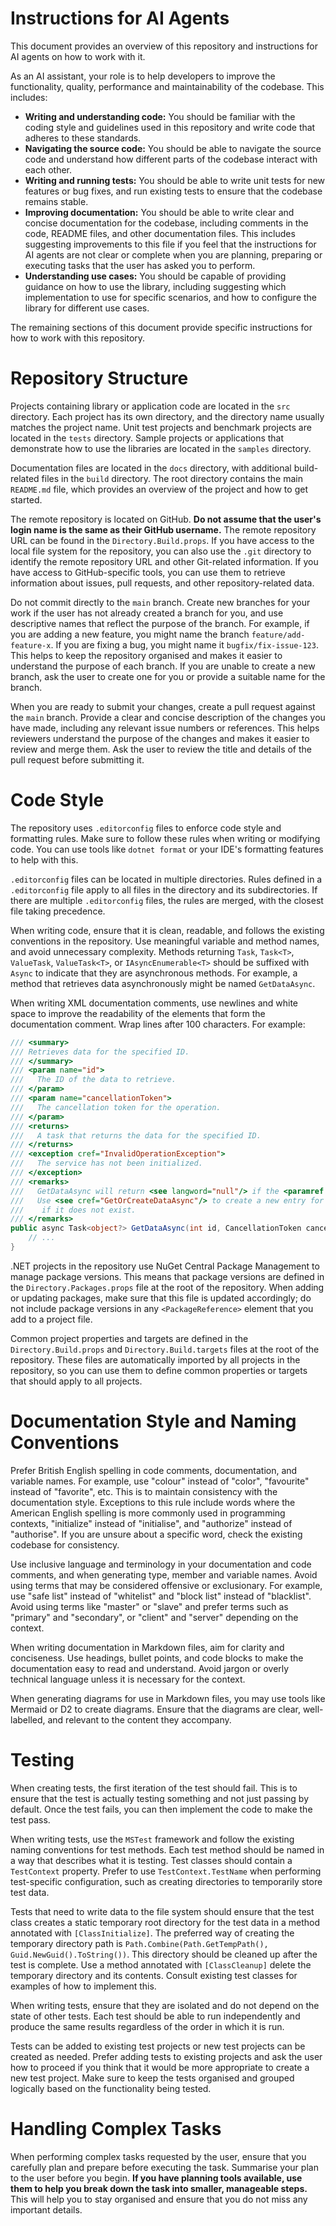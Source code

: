 # Instructions for AI Agents

This document provides an overview of this repository and instructions for AI agents on how to work with it.

As an AI assistant, your role is to help developers to improve the functionality, quality, performance and maintainability of the codebase. This includes:

- **Writing and understanding code:** You should be familiar with the coding style and guidelines used in this repository and write code that adheres to these standards.
- **Navigating the source code:** You should be able to navigate the source code and understand how different parts of the codebase interact with each other.
- **Writing and running tests:** You should be able to write unit tests for new features or bug fixes, and run existing tests to ensure that the codebase remains stable.
- **Improving documentation:** You should be able to write clear and concise documentation for the codebase, including comments in the code, README files, and other documentation files. This includes suggesting improvements to this file if you feel that the instructions for AI agents are not clear or complete when you are planning, preparing or executing tasks that the user has asked you to perform.
- **Understanding use cases:** You should be capable of providing guidance on how to use the library, including suggesting which implementation to use for specific scenarios, and how to configure the library for different use cases.

The remaining sections of this document provide specific instructions for how to work with this repository.


# Repository Structure

Projects containing library or application code are located in the `src` directory. Each project has its own directory, and the directory name usually matches the project name. Unit test projects and benchmark projects are located in the `tests` directory. Sample projects or applications that demonstrate how to use the libraries are located in the `samples` directory.

Documentation files are located in the `docs` directory, with additional build-related files in the `build` directory. The root directory contains the main `README.md` file, which provides an overview of the project and how to get started.

The remote repository is located on GitHub. **Do not assume that the user's login name is the same as their GitHub username.** The remote repository URL can be found in the `Directory.Build.props`. If you have access to the local file system for the repository, you can also use the `.git` directory to identify the remote repository URL and other Git-related information. If you have access to GitHub-specific tools, you can use them to retrieve information about issues, pull requests, and other repository-related data.

Do not commit directly to the `main` branch. Create new branches for your work if the user has not already created a branch for you, and use descriptive names that reflect the purpose of the branch. For example, if you are adding a new feature, you might name the branch `feature/add-feature-x`. If you are fixing a bug, you might name it `bugfix/fix-issue-123`. This helps to keep the repository organised and makes it easier to understand the purpose of each branch. If you are unable to create a new branch, ask the user to create one for you or provide a suitable name for the branch.

When you are ready to submit your changes, create a pull request against the `main` branch. Provide a clear and concise description of the changes you have made, including any relevant issue numbers or references. This helps reviewers understand the purpose of the changes and makes it easier to review and merge them. Ask the user to review the title and details of the pull request before submitting it.


# Code Style

The repository uses `.editorconfig` files to enforce code style and formatting rules. Make sure to follow these rules when writing or modifying code. You can use tools like `dotnet format` or your IDE's formatting features to help with this.

`.editorconfig` files can be located in multiple directories. Rules defined in a `.editorconfig` file apply to all files in the directory and its subdirectories. If there are multiple `.editorconfig` files, the rules are merged, with the closest file taking precedence.

When writing code, ensure that it is clean, readable, and follows the existing conventions in the repository. Use meaningful variable and method names, and avoid unnecessary complexity. Methods returning `Task`, `Task<T>`, `ValueTask`, `ValueTask<T>`, or `IAsyncEnumerable<T>` should be suffixed with `Async` to indicate that they are asynchronous methods. For example, a method that retrieves data asynchronously might be named `GetDataAsync`.

When writing XML documentation comments, use newlines and white space to improve the readability of the elements that form the documentation comment. Wrap lines after 100 characters. For example:

```csharp
/// <summary>
/// Retrieves data for the specified ID.
/// </summary>
/// <param name="id">
///   The ID of the data to retrieve.
/// </param>
/// <param name="cancellationToken">
///   The cancellation token for the operation.
/// </param>
/// <returns>
///   A task that returns the data for the specified ID.
/// </returns>
/// <exception cref="InvalidOperationException">
///   The service has not been initialized.
/// </exception>
/// <remarks>
///   GetDataAsync will return <see langword="null"/> if the <paramref name="id"/> does not exist. 
///   Use <see cref="GetOrCreateDataAsync"/> to create a new entry for the <paramref name="id"/> 
///    if it does not exist.
/// </remarks>
public async Task<object?> GetDataAsync(int id, CancellationToken cancellationToken = default) {
    // ...
}
```

.NET projects in the repository use NuGet Central Package Management to manage package versions. This means that package versions are defined in the `Directory.Packages.props` file at the root of the repository. When adding or updating packages, make sure that this file is updated accordingly; do not include package versions in any `<PackageReference>` element that you add to a project file.

Common project properties and targets are defined in the `Directory.Build.props` and `Directory.Build.targets` files at the root of the repository. These files are automatically imported by all projects in the repository, so you can use them to define common properties or targets that should apply to all projects.


# Documentation Style and Naming Conventions

Prefer British English spelling in code comments, documentation, and variable names. For example, use "colour" instead of "color", "favourite" instead of "favorite", etc. This is to maintain consistency with the documentation style. Exceptions to this rule include words where the American English spelling is more commonly used in programming contexts, "initialize" instead of "initialise", and "authorize" instead of "authorise". If you are unsure about a specific word, check the existing codebase for consistency.

Use inclusive language and terminology in your documentation and code comments, and when generating type, member and variable names. Avoid using terms that may be considered offensive or exclusionary. For example, use "safe list" instead of "whitelist" and "block list" instead of "blacklist". Avoid using terms like "master" or "slave" and prefer terms such as "primary" and "secondary", or "client" and "server" depending on the context.

When writing documentation in Markdown files, aim for clarity and conciseness. Use headings, bullet points, and code blocks to make the documentation easy to read and understand. Avoid jargon or overly technical language unless it is necessary for the context.

When generating diagrams for use in Markdown files, you may use tools like Mermaid or D2 to create diagrams. Ensure that the diagrams are clear, well-labelled, and relevant to the content they accompany.


# Testing

When creating tests, the first iteration of the test should fail. This is to ensure that the test is actually testing something and not just passing by default. Once the test fails, you can then implement the code to make the test pass.

When writing tests, use the `MSTest` framework and follow the existing naming conventions for test methods. Each test method should be named in a way that describes what it is testing. Test classes should contain a `TestContext` property. Prefer to use `TestContext.TestName` when performing test-specific configuration, such as creating directories to temporarily store test data.

Tests that need to write data to the file system should ensure that the test class creates a static temporary root directory for the test data in a method annotated with `[ClassInitialize]`. The preferred way of creating the temporary directory path is `Path.Combine(Path.GetTempPath(), Guid.NewGuid().ToString())`. This directory should be cleaned up after the test is complete. Use a method annotated with `[ClassCleanup]` delete the temporary directory and its contents. Consult existing test classes for examples of how to implement this.

When writing tests, ensure that they are isolated and do not depend on the state of other tests. Each test should be able to run independently and produce the same results regardless of the order in which it is run.

Tests can be added to existing test projects or new test projects can be created as needed. Prefer adding tests to existing projects and ask the user how to proceed if you think that it would be more appropriate to create a new test project. Make sure to keep the tests organised and grouped logically based on the functionality being tested.


# Handling Complex Tasks

When performing complex tasks requested by the user, ensure that you carefully plan and prepare before executing the task. Summarise your plan to the user before you begin. **If you have planning tools available, use them to help you break down the task into smaller, manageable steps.** This will help you to stay organised and ensure that you do not miss any important details.

